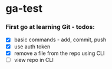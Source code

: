 # ga-test

### First go at learning Git - todos:

- [x] basic commands - add, commit, push
- [x] use auth token
- [x] remove a file from the repo using CLI
- [ ] view repo in CLI